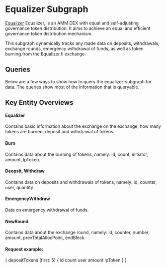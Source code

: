 # Equalizer Subgraph

[Equalizer](https://equalizer.fi/) Equalizer, is an AMM DEX with equal and self-adjusting governance token distribution. It aims to achieve an equal and efficient governance token distribution mechanism.



This subgraph dynamically tracks any made data on deposits, withdrawals, exchange rounds, emergency withdrawal of funds, as well as token burning.from the Equalizer.fi exchange.


## Queries

Below are a few ways to show how to query the equalizer-subgraph for data. The queries show most of the information that is queryable.

## Key Entity Overviews

#### Equalizer

Contains basic information about the exchange on the exchange, how many tokens are burned, deposit and withdrawal of tokens.

#### Burn
Contains data about the burning of tokens, namely: id, count, initiator, amount, lpToken.

#### Deopsit, Withdraw
Contains data on deposits and withdrawals of tokens, namely: id, counter, user, quantity

#### EmergencyWithdraw
Data on emergency withdrawal of funds.

#### NewRound
Contains data about the exchange round, namely: id, counter, number, amount, prevTotalAllocPoint, endBlock.

#### Request example:
{
   depositTokens (first: 5) {
     id
     count
     user
     amount
     lpToken
   }
}


